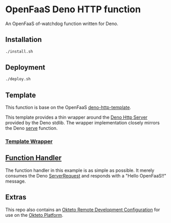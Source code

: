OpenFaaS Deno HTTP function
=============================================

An OpenFaaS of-watchdog function written for Deno.

## Installation

```sh
./install.sh
```

## Deployment

```sh
./deploy.sh
```

## Template

This function is base on the OpenFaaS [deno-http-template](https://github.com/austinrivas/deno-http-template).

This template provides a thin wrapper around the [Deno Http Server](https://doc.deno.land/https/deno.land/std/http/server.ts) provided by the Deno stdlib. The wrapper implementation closely mirrors the Deno [serve](https://doc.deno.land/https/deno.land/std/http/server.ts#serve) function.

### [Template Wrapper](https://github.com/austinrivas/deno-http-template/blob/master/template/deno-http/main.ts)

## [Function Handler](https://github.com/austinrivas/openfaas_deno_func/blob/master/function/handler.ts)

The function handler in this example is as simple as possible. It merely consumes the Deno [ServerRequest](https://doc.deno.land/https/deno.land/std/http/server.ts#ServerRequest) and responds with a "Hello OpenFaaS!!" message.

## Extras

This repo also contains an [Okteto Remote Development Configuration](https://github.com/austinrivas/openfaas_deno_func/blob/master/function/okteto.yml) for use on the [Okteto Platform](https://okteto.com/).
